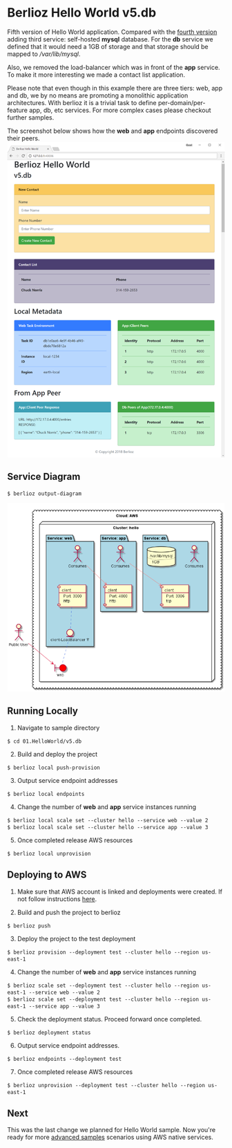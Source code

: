 # Berlioz Hello World v5.db

Fifth version of Hello World application. Compared with the
[fourth version](../v4.dns) adding third service: self-hosted **mysql**
database. For the **db** service we defined that it would need a 1GB of storage and that storage should be mapped to _/var/lib/mysql_.

Also, we removed the load-balancer which was in front of the **app**
service. To make it more interesting we made a contact list application.

Please note that even though in this example there are three tiers: web, app and db, we by no means are promoting a monolithic application architectures.
With berlioz it is a trivial task to define
per-domain/per-feature app, db, etc services.
For more complex cases please checkout further samples.    

The screenshot below shows how the **web** and **app** endpoints discovered their peers.
![v5.db Screenshot](screenshot.png)

## Service Diagram
```
$ berlioz output-diagram
```
![v5.db Diagram](diagram.png)

## Running Locally

1. Navigate to sample directory
```
$ cd 01.HelloWorld/v5.db
```

2. Build and deploy the project
```
$ berlioz local push-provision
```

3. Output service endpoint addresses
```
$ berlioz local endpoints
```

4. Change the number of **web** and **app** service instances running
```
$ berlioz local scale set --cluster hello --service web --value 2
$ berlioz local scale set --cluster hello --service app --value 3
```

5. Once completed release AWS resources
```
$ berlioz local unprovision
```

## Deploying to AWS

1. Make sure that AWS account is linked and deployments were created. If not follow instructions [here](../../README.md).

2. Build and push the project to berlioz
```
$ berlioz push
```

3. Deploy the project to the test deployment
```
$ berlioz provision --deployment test --cluster hello --region us-east-1
```

4. Change the number of **web** and **app** service instances running
```
$ berlioz scale set --deployment test --cluster hello --region us-east-1 --service web --value 2
$ berlioz scale set --deployment test --cluster hello --region us-east-1 --service app --value 3
```

5. Check the deployment status. Proceed forward once completed.
```
$ berlioz deployment status
```

6. Output service endpoint addresses.
```
$ berlioz endpoints --deployment test
```

7. Once completed release AWS resources
```
$ berlioz unprovision --deployment test --cluster hello --region us-east-1
```

## Next
This was the last change we planned for Hello World sample.
Now you're ready for more [advanced samples](../../02.DynamoDB) scenarios using AWS native services.
